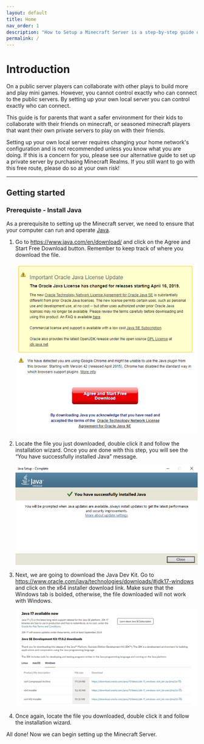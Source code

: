 ```yaml
---
layout: default
title: Home
nav_order: 1
description: "How to Setup a Minecraft Server is a step-by-step guide on how to run and operate a Minecraft Java Edition Server."
permalink: /
---
```


# Introduction

On a public server players can collaborate with other plays to build more and play mini games. However, you cannot control exactly who can connect to the public servers. By setting up your own local server you can control exactly who can connect.

This guide is for parents that want a safer environment for their kids to collaborate with their friends on minecraft, or seasoned minecraft players that want their own private servers to play on with their friends.

Setting up your own local server requires changing your home network's configuration and is not recommended unless you know what you are doing. If this is a concern for you, please see our alternative guide to set up a private server by purchasing Minecraft Realms. If you still want to go with this free route, please do so at your own risk!

---

## Getting started

### Prerequiste - Install Java

As a prerequisite to setting up the Minecraft server, we need to ensure that your computer can run and operate [Java](https://www.java.com/en/). 

1. Go to https://www.java.com/en/download/ and click on the Agree and Start Free Download button. Remember to keep track of where you download the file.

    ![Download Java](assets/images/index/Pre1.1.PNG)

2. Locate the file you just downloaded, double click it and follow the installation wizard. Once you are done with this step, you will see the “You have successfully installed Java” message.

    ![Succesful Java Install](assets/images/index/Pre1.2.PNG)

3. Next, we are going to download the Java Dev Kit. Go to https://www.oracle.com/java/technologies/downloads/#jdk17-windows and click on the x64 installer download link. Make sure that the Windows tab is bolded, otherwise, the file downloaded will not work with Windows.

    ![Download Java Devkit](assets/images/index/Pre1.3.png)

4. Once again, locate the file you downloaded, double click it and follow the installation wizard.

All done! Now we can begin setting up the Minecraft Server.
